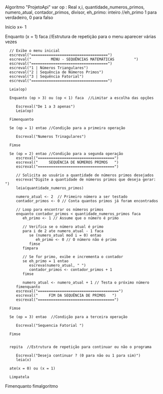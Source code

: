 Algoritmo "ProjetoApi"
var
   op : Real
   x,i, quantidade_numeros_primos, numero_atual, contador_primos, divisor, eh_primo: inteiro //eh_primo 1 para verdadeiro, 0 para falso




Inicio
   x<- 1

   Enquanto (x = 1) faca //Estrutura de repetição para o menu aparecer várias vezes

      // Exibe o menu inicial
      escreval("===================================")
      escreval("         MENU - SEQUÊNCIAS MATEMÁTICAS         ")
      escreval("===================================")
      escreval("1 | Números Triangulares")
      escreval("2 | Sequência de Números Primos")
      escreval("3 | Sequência Fatorial")
      escreval("===================================")

      Leia(op)

      Enquanto (op > 3) ou (op < 1) faca  //Limitar a escolha das opções

         Escreval("De 1 a 3 apenas")
         Leia(op)

      Fimenquanto

      Se (op = 1) entao //Condição para a primeira operação

         Escreval("Numeros Trinagulares")

      Fimse

      Se (op = 2) entao //Condição para a segunda operação
         escreval("===================================")
         escreval("     SEQUÊNCIA DE NÚMEROS PRIMOS   ")
         escreval("===================================")

         // Solicita ao usuário a quantidade de números primos desejados
         escreva("Digite a quantidade de números primos que deseja gerar: ")
         leia(quantidade_numeros_primos)

         numero_atual <- 2  // Primeiro número a ser testado
         contador_primos <- 0 // Conta quantos primos já foram encontrados

         // Loop para encontrar os números primos
         enquanto contador_primos < quantidade_numeros_primos faca
            eh_primo <- 1 // Assume que o número é primo

            // Verifica se o número atual é primo
            para i de 2 ate numero_atual - 1 faca
               se (numero_atual mod i = 0) entao
                  eh_primo <- 0 // O número não é primo
               fimse
            fimpara

            // Se for primo, exibe e incrementa o contador
            se eh_primo = 1 entao
               escreva(numero_atual, " ")
               contador_primos <- contador_primos + 1
            fimse

            numero_atual <- numero_atual + 1 // Testa o próximo número
         fimenquanto
         escreval("=====================================")
         escreval("     FIM DA SEQUÊNCIA DE PRIMOS   ")
         escreval("===================================")

      Fimse

      Se (op = 3) entao  //Condição para a terceira operação

         Escreval("Sequencia Fatorial ")

      Fimse


      repita  //Estrutura de repetição para continuar ou não o programa

         Escreval("Deseja continuar ? (0 para não ou 1 para sim)")
         leia(x)

      ate(x = 0) ou (x = 1)

      Limpatela

   Fimenquanto
fimalgoritmo